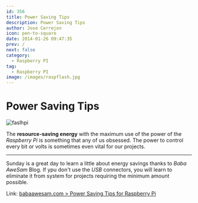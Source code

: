 ```yaml
---
id: 356
title: Power Saving Tips
description: Power Saving Tips
author: Jose Cerrejon
icon: pen-to-square
date: 2014-01-26 09:47:35
prev: /
next: false
category:
  - Raspberry PI
tag:
  - Raspberry PI
image: /images/raspflash.jpg
---
```


# Power Saving Tips

![faslhpi](/images/raspflash.jpg)

The **resource-saving energy** with the maximum use of the power of the *Raspberry Pi* is something that any of us obsessed. The power to control every bit or volts is sometimes even vital for our projects. 

- - -
Sunday is a great day to learn a little about energy savings thanks to *Baba AweSam* Blog. If ypu don't use the *USB* connectors, you will learn to eliminate it from system for projects requiring the minimum amount possible. 

Link: [babaawesam.com > Power Saving Tips for Raspberry Pi](http://babaawesam.com/2014/01/24/power-saving-tips-for-raspberry-pi/)